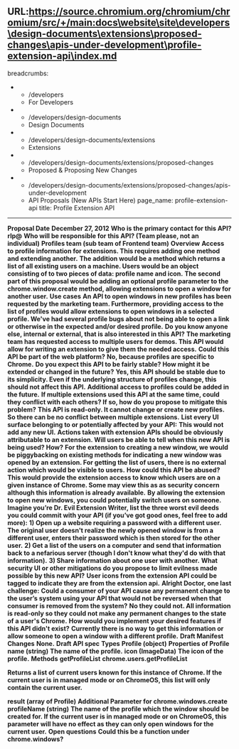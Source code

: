 URL:https://source.chromium.org/chromium/chromium/src/+/main:docs\website\site\developers\design-documents\extensions\proposed-changes\apis-under-development\profile-extension-api\index.md
---
breadcrumbs:
- - /developers
  - For Developers
- - /developers/design-documents
  - Design Documents
- - /developers/design-documents/extensions
  - Extensions
- - /developers/design-documents/extensions/proposed-changes
  - Proposed & Proposing New Changes
- - /developers/design-documents/extensions/proposed-changes/apis-under-development
  - API Proposals (New APIs Start Here)
page_name: profile-extension-api
title: Profile Extension API
---

**Proposal Date**
**December 27, 2012**
**Who is the primary contact for this API?**
**rlp@**
**Who will be responsible for this API? (Team please, not an individual)**
**Profiles team (sub team of Frontend team)**
**Overview**
**Access to profile information for extensions. This requires adding one method and extending another.**
**The addition would be a method which returns a list of all existing users on a machine. Users would be an object consisting of to two pieces of data: profile name and icon.**
**The second part of this proposal would be adding an optional profile parameter to the chrome.window.create method, allowing extensions to open a window for another user.**
**Use cases**
**An API to open windows in new profiles has been requested by the marketing team. Furthermore, providing access to the list of profiles would allow extensions to open windows in a selected profile. We've had several profile bugs about not being able to open a link or otherwise in the expected and/or desired profile.**
**Do you know anyone else, internal or external, that is also interested in this API?**
**The marketing team has requested access to multiple users for demos. This API would allow for writing an extension to give them the needed access.**
**Could this API be part of the web platform?**
**No, because profiles are specific to Chrome.**
**Do you expect this API to be fairly stable? How might it be extended or changed in the future?**
**Yes, this API should be stable due to its simplicity. Even if the underlying structure of profiles change, this should not affect this API.**
**Additional access to profiles could be added in the future.**
**If multiple extensions used this API at the same time, could they conflict with each others? If so, how do you propose to mitigate this problem?**
**This API is read-only. It cannot change or create new profiles. So there can be no conflict between multiple extensions.**
**List every UI surface belonging to or potentially affected by your API:**
**This would not add any new UI.**
**Actions taken with extension APIs should be obviously attributable to an extension. Will users be able to tell when this new API is being used? How?**
**For the extension to creating a new window, we would be piggybacking on existing methods for indicating a new window was opened by an extension. For getting the list of users, there is no external action which would be visible to users.**
**How could this API be abused?**
**This would provide the extension access to know which users are on a given instance of Chrome. Some may view this as as security concern although this information is already available.**
**By allowing the extension to open new windows, you could potentially switch users on someone.**
**Imagine you’re Dr. Evil Extension Writer, list the three worst evil deeds you could commit with your API (if you’ve got good ones, feel free to add more):**
**1) Open up a website requiring a password with a different user. The original user doesn't realize the newly opened window is from a different user, enters their password which is then stored for the other user.**
**2) Get a list of the users on a computer and send that information back to a nefarious server (though I don't know what they'd do with that information).**
**3) Share information about one user with another.**
**What security UI or other mitigations do you propose to limit evilness made possible by this new API?**
**User icons from the extension API could be tagged to indicate they are from the extension api.**
**Alright Doctor, one last challenge:**
**Could a consumer of your API cause any permanent change to the user’s system using your API that would not be reversed when that consumer is removed from the system?**
**No they could not. All information is read-only so they could not make any permanent changes to the state of a user's Chrome.**
**How would you implement your desired features if this API didn't exist?**
**Currently there is no way to get this information or allow someone to open a window with a different profile.**
**Draft Manifest Changes**
**None.**
**Draft API spec**
**Types**
**Profile (object)**
**Properties of Profile**
**name (string)**
**The name of the profile.**
**icon (ImageData)**
**The icon of the profile.**
**Methods**
**getProfileList**
**chrome.users.getProfileList**

**Returns a list of current users known for this instance of Chrome. If the current user is in managed mode or on ChromeOS, this list will only contain the current user.**

**result (array of Profile)**
**Additional Parameter for chrome.windows.create**
**profileName (string)**
**The name of the profile which the window should be created for. If the current user is in managed mode or on ChromeOS, this parameter will have no effect as they can only open windows for the current user.**
**Open questions**
**Could this be a function under chrome.windows?**
